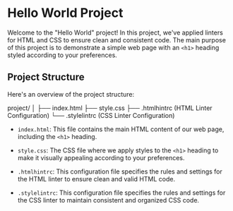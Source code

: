 # Hello World Project

Welcome to the "Hello World" project! In this project, we've applied linters for HTML and CSS to ensure clean and consistent code. The main purpose of this project is to demonstrate a simple web page with an `<h1>` heading styled according to your preferences.

## Project Structure

Here's an overview of the project structure:

project/
│
├── index.html
├── style.css
├── .htmlhintrc (HTML Linter Configuration)
└── .stylelintrc (CSS Linter Configuration)

- `index.html`: This file contains the main HTML content of our web page, including the `<h1>` heading.

- `style.css`: The CSS file where we apply styles to the `<h1>` heading to make it visually appealing according to your preferences.

- `.htmlhintrc`: This configuration file specifies the rules and settings for the HTML linter to ensure clean and valid HTML code.

- `.stylelintrc`: This configuration file specifies the rules and settings for the CSS linter to maintain consistent and organized CSS code.